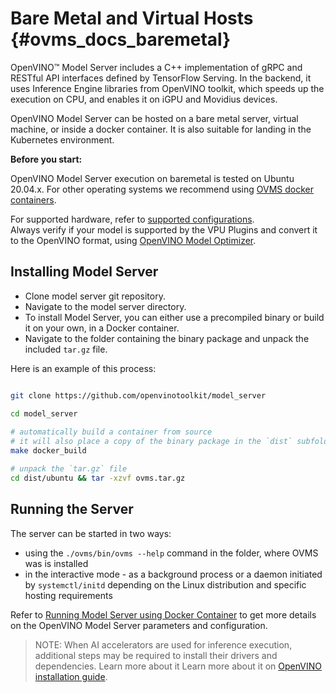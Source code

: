 # Bare Metal and Virtual Hosts {#ovms_docs_baremetal}

OpenVINO™ Model Server includes a C++ implementation of gRPC and RESTful API interfaces defined by TensorFlow Serving. 
In the backend, it uses Inference Engine libraries from OpenVINO toolkit, which speeds up the execution on CPU, and enables it on iGPU and Movidius devices.

OpenVINO Model Server can be hosted on a bare metal server, virtual machine, or inside a docker container. It is also suitable for landing in the Kubernetes environment.

**Before you start:**

OpenVINO Model Server execution on baremetal is tested on Ubuntu 20.04.x. For other operating systems we recommend using [OVMS docker containers](./docker_container.md).

For supported hardware, refer to [supported configurations](https://docs.openvinotoolkit.org/latest/_docs_IE_DG_supported_plugins_Supported_Devices.html).   
Always verify if your model is supported by the VPU Plugins and convert it to the OpenVINO format, using [OpenVINO Model Optimizer](https://software.intel.com/en-us/articles/OpenVINO-ModelOptimizer).

## Installing Model Server <a name="model-server-installation"></a>

- Clone model server git repository.
- Navigate to the model server directory.
- To install Model Server, you can either use a precompiled binary or build it on your own, in a Docker container.
- Navigate to the folder containing the binary package and unpack the included `tar.gz` file.

Here is an example of this process:

```Bash

git clone https://github.com/openvinotoolkit/model_server

cd model_server   
   
# automatically build a container from source
# it will also place a copy of the binary package in the `dist` subfolder in the Model Server root directory
make docker_build

# unpack the `tar.gz` file
cd dist/ubuntu && tar -xzvf ovms.tar.gz

```

## Running the Server

The server can be started in two ways:

- using the ```./ovms/bin/ovms --help``` command in the folder, where OVMS was is installed
- in the interactive mode - as a background process or a daemon initiated by ```systemctl/initd``` depending on the Linux distribution and specific hosting requirements

Refer to [Running Model Server using Docker Container](./docker_container.md) to get more details on the OpenVINO Model Server parameters and configuration.

>NOTE:
> When AI accelerators are used for inference execution, additional steps may be required to install their drivers and dependencies. Learn more about it 
> Learn more about it on [OpenVINO installation guide](https://docs.openvinotoolkit.org/latest/openvino_docs_install_guides_installing_openvino_linux.html).
